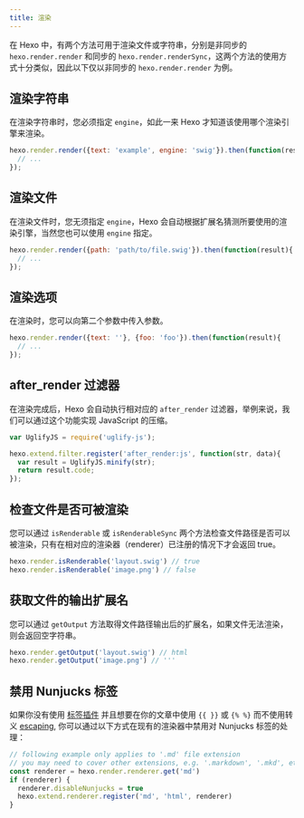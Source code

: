 ```yaml
---
title: 渲染
---
```

在 Hexo 中，有两个方法可用于渲染文件或字符串，分别是非同步的 `hexo.render.render` 和同步的 `hexo.render.renderSync`，这两个方法的使用方式十分类似，因此以下仅以非同步的 `hexo.render.render` 为例。

## 渲染字符串

在渲染字符串时，您必须指定 `engine`，如此一来 Hexo 才知道该使用哪个渲染引擎来渲染。

``` js
hexo.render.render({text: 'example', engine: 'swig'}).then(function(result){
  // ...
});
```

## 渲染文件

在渲染文件时，您无须指定 `engine`，Hexo 会自动根据扩展名猜测所要使用的渲染引擎，当然您也可以使用 `engine` 指定。

``` js
hexo.render.render({path: 'path/to/file.swig'}).then(function(result){
  // ...
});
```

## 渲染选项

在渲染时，您可以向第二个参数中传入参数。

``` js
hexo.render.render({text: ''}, {foo: 'foo'}).then(function(result){
  // ...
});
```

## after_render 过滤器

在渲染完成后，Hexo 会自动执行相对应的 `after_render` 过滤器，举例来说，我们可以通过这个功能实现 JavaScript 的压缩。

``` js
var UglifyJS = require('uglify-js');

hexo.extend.filter.register('after_render:js', function(str, data){
  var result = UglifyJS.minify(str);
  return result.code;
});
```

## 检查文件是否可被渲染

您可以通过 `isRenderable` 或 `isRenderableSync` 两个方法检查文件路径是否可以被渲染，只有在相对应的渲染器（renderer）已注册的情况下才会返回 true。

``` js
hexo.render.isRenderable('layout.swig') // true
hexo.render.isRenderable('image.png') // false
```

## 获取文件的输出扩展名

您可以通过 `getOutput` 方法取得文件路径输出后的扩展名，如果文件无法渲染，则会返回空字符串。

``` js
hexo.render.getOutput('layout.swig') // html
hexo.render.getOutput('image.png') // '''
```

## 禁用 Nunjucks 标签

如果你没有使用 [标签插件](/zh-cn/docs/tag-plugins) 并且想要在你的文章中使用 `{{ }}` 或 `{% %}` 而不使用转义 [escaping](/docs/troubleshooting#Escape-Contents), 你可以通过以下方式在现有的渲染器中禁用对 Nunjucks 标签的处理：

``` js
// following example only applies to '.md' file extension
// you may need to cover other extensions, e.g. '.markdown', '.mkd', etc
const renderer = hexo.render.renderer.get('md')
if (renderer) {
  renderer.disableNunjucks = true
  hexo.extend.renderer.register('md', 'html', renderer)
}
```
